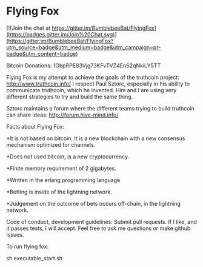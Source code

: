 Flying Fox
==========

[![Join the chat at https://gitter.im/BumblebeeBat/FlyingFox](https://badges.gitter.im/Join%20Chat.svg)](https://gitter.im/BumblebeeBat/FlyingFox?utm_source=badge&utm_medium=badge&utm_campaign=pr-badge&utm_content=badge)

Bitcoin Donations: 1GbpRPE83Vjg73KFvTVZ4EnS2qNkiLY5TT

Flying Fox is my attempt to achieve the goals of the truthcoin project: http://www.truthcoin.info/ I respect Paul Sztorc, especially in his ability to communicate truthcoin, which he invented. Him and I are using very different strategies to try and build the same thing.

Sztorc maintains a forum where the different teams trying to build truthcoin can share ideas: http://forum.hive-mind.info/

Facts about Flying Fox:

*It is not based on bitcoin. It is a new blockchain with a new consensus mechanism optimized for channels.

*Does not used bitcoin, is a new cryptocurrency.

*Finite memory requirement of 2 gigabytes.

*Written in the erlang programming language

*Betting is inside of the lightning network.

*Judgement on the outcome of bets occurs off-chain, in the lightning network.

Code of conduct, development guidelines: Submit pull requests. If I like, and it passes tests, I will accept. Feel free to ask me questions or make github issues.

To run flying fox:

sh executable_start.sh

